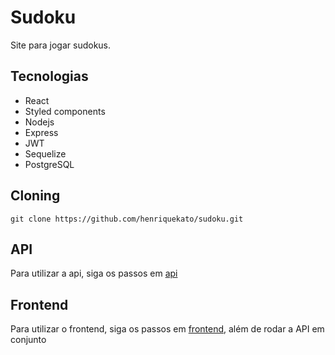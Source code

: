 # Sudoku

Site para jogar sudokus.

## Tecnologias

- React
- Styled components
- Nodejs
- Express
- JWT
- Sequelize
- PostgreSQL

## Cloning

```
git clone https://github.com/henriquekato/sudoku.git
```

## API

Para utilizar a api, siga os passos em [api](api)

## Frontend

Para utilizar o frontend, siga os passos em [frontend](frontend), além de rodar a API em conjunto